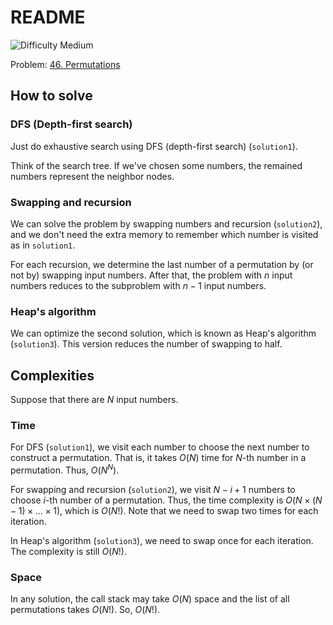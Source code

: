 # README

![Difficulty Medium](https://img.shields.io/badge/Difficulty-Medium-yellow)

Problem: [46. Permutations][problem]

[problem]: https://leetcode.com/problems/permutations/description/



## How to solve

### DFS (Depth-first search)

Just do exhaustive search using DFS (depth-first search) (`solution1`).

Think of the search tree.
If we've chosen some numbers, the remained numbers represent the neighbor nodes.

### Swapping and recursion

We can solve the problem by swapping numbers and recursion (`solution2`), and we don't need the extra memory to remember which number is visited as in `solution1`.

For each recursion, we determine the last number of a permutation by (or not by) swapping input numbers.
After that, the problem with $n$ input numbers reduces to the subproblem with $n-1$ input numbers.

### Heap's algorithm

We can optimize the second solution, which is known as Heap's algorithm (`solution3`).
This version reduces the number of swapping to half.



## Complexities

Suppose that there are $N$ input numbers.

### Time

For DFS (`solution1`), we visit each number to choose the next number to construct a permutation.
That is, it takes $O(N)$ time for $N$-th number in a permutation.
Thus, $O(N^N)$.

For swapping and recursion (`solution2`), we visit $N-i+1$ numbers to choose $i$-th number of a permutation.
Thus, the time complexity is $O(N \times (N-1) \times \dots \times 1)$, which is $O(N!)$.
Note that we need to swap two times for each iteration.

In Heap's algorithm (`solution3`), we need to swap once for each iteration.
The complexity is still $O(N!)$.

### Space

In any solution, the call stack may take $O(N)$ space and the list of all permutations takes $O(N!)$.
So, $O(N!)$.
